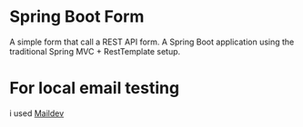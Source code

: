 # Spring Boot Form 
A simple form that call a REST API form. A Spring Boot application using the traditional Spring MVC + RestTemplate setup.

# For local email testing
i used [Maildev](https://github.com/maildev/maildev)